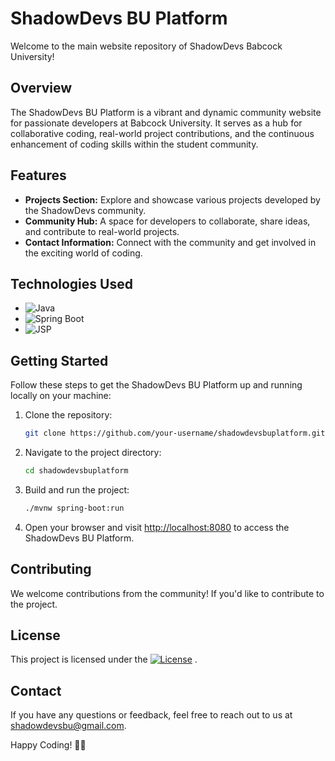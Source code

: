 # ShadowDevs BU Platform

Welcome to the main website repository of ShadowDevs Babcock University!

## Overview

The ShadowDevs BU Platform is a vibrant and dynamic community website for passionate developers at Babcock University. It serves as a hub for collaborative coding, real-world project contributions, and the continuous enhancement of coding skills within the student community.

## Features

- **Projects Section:** Explore and showcase various projects developed by the ShadowDevs community.
- **Community Hub:** A space for developers to collaborate, share ideas, and contribute to real-world projects.
- **Contact Information:** Connect with the community and get involved in the exciting world of coding.

## Technologies Used

- ![Java](https://img.shields.io/badge/Java-007396?style=for-the-badge&logo=java&logoColor=white)
- ![Spring Boot](https://img.shields.io/badge/Spring_Boot-6DB33F?style=for-the-badge&logo=spring-boot&logoColor=white)
- ![JSP](https://img.shields.io/badge/JSP-007396?style=for-the-badge&logo=java&logoColor=white)

## Getting Started

Follow these steps to get the ShadowDevs BU Platform up and running locally on your machine:

1. Clone the repository:

    ```bash
    git clone https://github.com/your-username/shadowdevsbuplatform.git
    ```

2. Navigate to the project directory:

    ```bash
    cd shadowdevsbuplatform
    ```

3. Build and run the project:

    ```bash
    ./mvnw spring-boot:run
    ```

4. Open your browser and visit [http://localhost:8080](http://localhost:8080) to access the ShadowDevs BU Platform.

## Contributing

We welcome contributions from the community! If you'd like to contribute to the project.

## License

This project is licensed under the [![License](https://img.shields.io/badge/License-MIT-blue.svg)](LICENSE)
.

## Contact

If you have any questions or feedback, feel free to reach out to us at [shadowdevsbu@gmail.com](mailto:shadowdevsbu@gmail.com).

Happy Coding! 🚀✨
